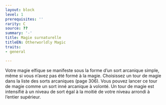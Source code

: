 ```yaml
---
layout: block
level: 1
prerequisites: ''
rarity: C
source: ??
summary: '-'
title: Magie surnaturelle
titleEN: Otherworldly Magic
traits:
- general

---
```


<p>Votre magie elfique se manifeste sous la forme d’un sort arcanique simple, même si vous n’avez pas été formé à la magie. Choisissez un tour de magie dans la liste des sorts arcaniques (page 306). Vous pouvez lancer ce tour de magie comme un sort inné arcanique à volonté. Un tour de magie est intensifié à un niveau de sort égal à la moitié de votre niveau arrondi à l’entier supérieur.</p>